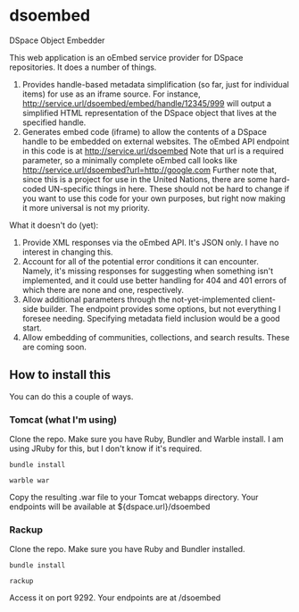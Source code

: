 dsoembed
======

DSpace Object Embedder

This web application is an oEmbed service provider for DSpace repositories. It does a number of things.

1. Provides handle-based metadata simplification (so far, just for individual items) for use as an iframe source. For instance, http://service.url/dsoembed/embed/handle/12345/999 will output a simplified HTML representation of the DSpace object that lives at the specified handle.
2. Generates embed code (iframe) to allow the contents of a DSpace handle to be embedded on external websites. The oEmbed API endpoint in this code is at http://service.url/dsoembed Note that url is a required parameter, so a minimally complete oEmbed call looks like http://service.url/dsoembed?url=http://google.com Further note that, since this is a project for use in the United Nations, there are some hard-coded UN-specific things in here. These should not be hard to change if you want to use this code for your own purposes, but right now making it more universal is not my priority.

What it doesn't do (yet):

1. Provide XML responses via the oEmbed API. It's JSON only. I have no interest in changing this.
2. Account for all of the potential error conditions it can encounter. Namely, it's missing responses for suggesting when something isn't implemented, and it could use better handling for 404 and 401 errors of which there are none and one, respectively.
3. Allow additional parameters through the not-yet-implemented client-side builder. The endpoint provides some options, but not everything I foresee needing. Specifying metadata field inclusion would be a good start.
4. Allow embedding of communities, collections, and search results. These are coming soon.

## How to install this ##

You can do this a couple of ways. 

### Tomcat (what I'm using) ###

Clone the repo. Make sure you have Ruby, Bundler and Warble install. I am using JRuby for this, but I don't know if it's required.

`bundle install`

`warble war`

Copy the resulting .war file to your Tomcat webapps directory. Your endpoints will be available at ${dspace.url}/dsoembed

### Rackup ###

Clone the repo. Make sure you have Ruby and Bundler installed. 

`bundle install`

`rackup`

Access it on port 9292. Your endpoints are at /dsoembed
